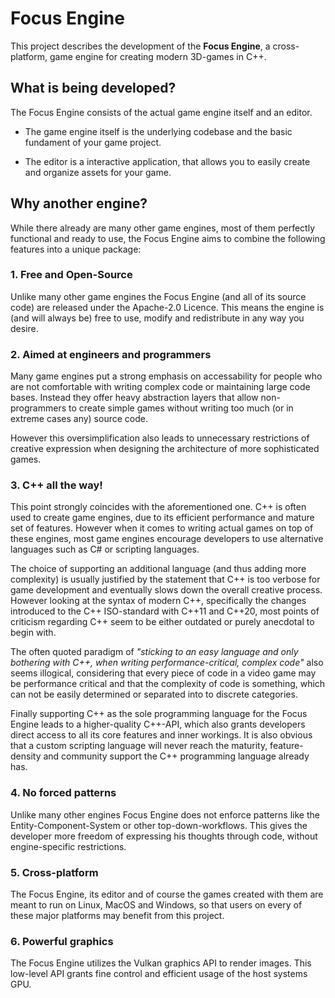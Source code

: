 # Focus Engine
This project describes the development of the **Focus Engine**, a cross-platform, game engine for creating modern 3D-games in C++.

## What is being developed?
The Focus Engine consists of the actual game engine itself and an editor.

- The game engine itself is the underlying codebase and the basic fundament of your game project.

- The editor is a interactive application, that allows you to easily create and organize assets for your game.

## Why another engine?
While there already are many other game engines, most of them perfectly functional and ready to use, the Focus Engine aims to combine the following features into a unique package:

### 1. Free and Open-Source
Unlike many other game engines the Focus Engine (and all of its source code) are released under the Apache-2.0 Licence. This means the engine is (and will always be) free to use, modify and redistribute in any way you desire.

### 2. Aimed at engineers and programmers
Many game engines put a strong emphasis on accessability for people who are not comfortable with writing complex code or maintaining large code bases. Instead they offer heavy abstraction layers that allow non-programmers to create simple games without writing too much (or in extreme cases any) source code.

However this oversimplification also leads to unnecessary restrictions of creative expression when designing the architecture of more sophisticated games.

### 3. C++ all the way!
This point strongly coincides with the aforementioned one. C++ is often used to create game engines, due to its efficient performance and mature set of features. However when it comes to writing actual games on top of these engines, most game engines encourage developers to use alternative languages such as C# or scripting languages.

The choice of supporting an additional language (and thus adding more complexity) is usually justified by the statement that C++ is too verbose for game development and eventually slows down the overall creative process. However looking at the syntax of modern C++, specifically the changes introduced to the C++ ISO-standard with C++11 and C++20, most points of criticism regarding C++ seem to be either outdated or purely anecdotal to begin with.

The often quoted paradigm of *"sticking to an easy language and only bothering with C++, when writing performance-critical, complex code"* also seems illogical, considering that every piece of code in a video game may be performance critical and that the complexity of code is something, which can not be easily determined or separated into to discrete categories.

Finally supporting C++ as the sole programming language for the Focus Engine leads to a higher-quality C++-API, which also grants developers direct access to all its core features and inner workings. It is also obvious that a custom scripting language will never reach the maturity, feature-density and community support the C++ programming language already has.

### 4. No forced patterns
Unlike many other engines Focus Engine does not enforce patterns like the Entity-Component-System or other top-down-workflows. This gives the developer more freedom of expressing his thoughts through code, without engine-specific restrictions.

### 5. Cross-platform
The Focus Engine, its editor and of course the games created with them are meant to run on Linux, MacOS and Windows, so that users on every of these major platforms may benefit from this project.

### 6. Powerful graphics
The Focus Engine utilizes the Vulkan graphics API to render images. This low-level API grants fine control and efficient usage of the host systems GPU.